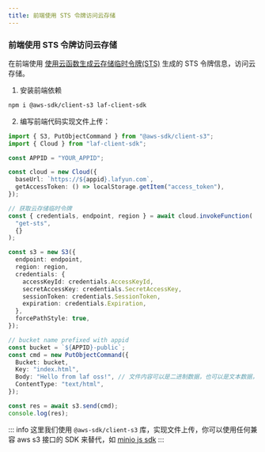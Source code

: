 ```yaml
---
title: 前端使用 STS 令牌访问云存储
---
```


### 前端使用 STS 令牌访问云存储

在前端使用 [使用云函数生成云存储临时令牌(STS)](get-sts.md) 生成的 STS 令牌信息，访问云存储。

1. 安装前端依赖

```bash
npm i @aws-sdk/client-s3 laf-client-sdk
```

2. 编写前端代码实现文件上传：

```ts
import { S3, PutObjectCommand } from "@aws-sdk/client-s3";
import { Cloud } from "laf-client-sdk";

const APPID = "YOUR_APPID";

const cloud = new Cloud({
  baseUrl: `https://${appid}.lafyun.com`,
  getAccessToken: () => localStorage.getItem("access_token"),
});

// 获取云存储临时令牌
const { credentials, endpoint, region } = await cloud.invokeFunction(
  "get-sts",
  {}
);

const s3 = new S3({
  endpoint: endpoint,
  region: region,
  credentials: {
    accessKeyId: credentials.AccessKeyId,
    secretAccessKey: credentials.SecretAccessKey,
    sessionToken: credentials.SessionToken,
    expiration: credentials.Expiration,
  },
  forcePathStyle: true,
});

// bucket name prefixed with appid
const bucket = `${APPID}-public`;
const cmd = new PutObjectCommand({
  Bucket: bucket,
  Key: "index.html",
  Body: "Hello from laf oss!", // 文件内容可以是二进制数据，也可以是文本数据， 或者是 File 对象
  ContentType: "text/html",
});

const res = await s3.send(cmd);
console.log(res);
```

::: info
这里我们使用 `@aws-sdk/client-s3` 库，实现文件上传，你可以使用任何兼容 aws s3 接口的 SDK 来替代，如 [minio js sdk](https://docs.min.io/docs/javascript-client-quickstart-guide.html)
:::
